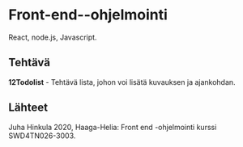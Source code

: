 # Front-end--ohjelmointi
React, node.js, Javascript.


## Tehtävä
**12Todolist** - Tehtävä lista, johon voi lisätä kuvauksen ja ajankohdan.


## Lähteet
Juha Hinkula 2020, Haaga-Helia: Front end -ohjelmointi kurssi SWD4TN026-3003.
